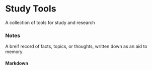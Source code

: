 # Study Tools
A collection of tools for study and research

### Notes
A breif record of facts, topics, or thoughts, written down as an aid to memory

#### Markdown